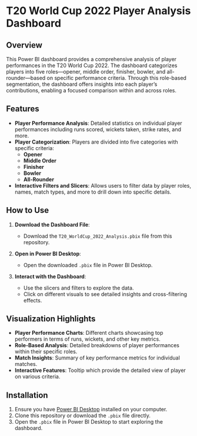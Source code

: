 # T20 World Cup 2022 Player Analysis Dashboard

## Overview
This Power BI dashboard provides a comprehensive analysis of player performances in the T20 World Cup 2022. The dashboard categorizes players into five roles—opener, middle order, finisher, bowler, and all-rounder—based on specific performance criteria. Through this role-based segmentation, the dashboard offers insights into each player’s contributions, enabling a focused comparison within and across roles.

## Features
- **Player Performance Analysis**: Detailed statistics on individual player performances including runs scored, wickets taken, strike rates, and more.
- **Player Categorization**: Players are divided into five categories with specific criteria:
  - **Opener**
  - **Middle Order**
  - **Finisher**
  - **Bowler**
  - **All-Rounder**
- **Interactive Filters and Slicers**: Allows users to filter data by player roles, names, match types, and more to drill down into specific details.

## How to Use
1. **Download the Dashboard File**:
   - Download the `T20_WorldCup_2022_Analysis.pbix` file from this repository.
   
2. **Open in Power BI Desktop**:
   - Open the downloaded `.pbix` file in Power BI Desktop.

3. **Interact with the Dashboard**:
   - Use the slicers and filters to explore the data.
   - Click on different visuals to see detailed insights and cross-filtering effects.

## Visualization Highlights
- **Player Performance Charts**: Different charts showcasing top performers in terms of runs, wickets, and other key metrics.
- **Role-Based Analysis**: Detailed breakdowns of player performances within their specific roles.
- **Match Insights**: Summary of key performance metrics for individual matches.
- **Interactive Features**: Tooltip which provide the detailed view of player on various criteria.

## Installation
1. Ensure you have [Power BI Desktop](https://powerbi.microsoft.com/desktop/) installed on your computer.
2. Clone this repository or download the `.pbix` file directly.
3. Open the `.pbix` file in Power BI Desktop to start exploring the dashboard.




